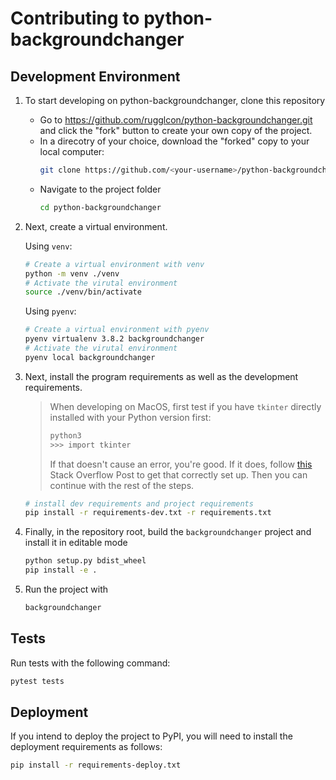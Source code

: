 # Contributing to python-backgroundchanger

## Development Environment

1. To start developing on python-backgroundchanger, clone this repository
    * Go to https://github.com/rugglcon/python-backgroundchanger.git and click the "fork" button to create your own copy of the project.
    * In a direcotry of your choice, download the "forked" copy to your local computer:
        ```sh
        git clone https://github.com/<your-username>/python-backgroundchanger.git
        ```
    * Navigate to the project folder
        ```sh
        cd python-backgroundchanger
        ```
   
2. Next, create a virtual environment.

    Using `venv`:
    ```sh
    # Create a virtual environment with venv
    python -m venv ./venv
    # Activate the virutal environment
    source ./venv/bin/activate
    ```

    Using `pyenv`:
    ```sh
    # Create a virtual environment with pyenv
    pyenv virtualenv 3.8.2 backgroundchanger
    # Activate the virutal environment
    pyenv local backgroundchanger
    ```

3. Next, install the program requirements as well as the development requirements.

    > When developing on MacOS, first test if you have `tkinter` directly installed with your Python version first:
    > ```sh
    > python3
    > >>> import tkinter
    > ```
    > If that doesn't cause an error, you're good. If it does, follow [this](https://stackoverflow.com/a/60469203/9565946) Stack Overflow Post to get that correctly set up. Then you can continue with the rest of the steps.

    ```sh
    # install dev requirements and project requirements
    pip install -r requirements-dev.txt -r requirements.txt
    ```

4. Finally, in the repository root, build the `backgroundchanger` project and install it in editable mode
   ```sh
   python setup.py bdist_wheel
   pip install -e .
   ```

5. Run the project with
    ```sh
    backgroundchanger
    ```

## Tests
Run tests with the following command:
```sh
pytest tests
```

## Deployment
If you intend to deploy the project to PyPI, you will need to install the deployment requirements as follows:
```sh
pip install -r requirements-deploy.txt
```